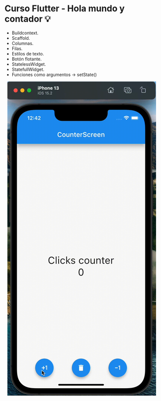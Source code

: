# Curso Flutter - Hola mundo y contador 💡

* Buildcontext.
* Scaffold.
* Columnas.
* Filas.
* Estilos de texto.
* Botón flotante.
* StatelessWidget.
* StatefullWidget.
* Funciones como argumentos -> setState()



<p align="center"><img src="https://github.com/DianaEspitia/contador-flutter/blob/main/Funcionamiento-del-contador.gif"></p>
